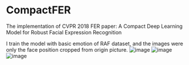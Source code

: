 # CompactFER
The implementation of CVPR 2018 FER paper: A Compact Deep Learning Model for Robust Facial Expression Recognition

I train the model with basic emotion of RAF dataset, and the images were only the face position cropped from origin picture. 
                                        ![image](https://github.com/yh1226/CompactFER/blob/master/img/test_0005_aligned.jpg)    ![image](https://github.com/yh1226/CompactFER/blob/master/img/test_0010_aligned.jpg)     ![image](https://github.com/yh1226/CompactFER/blob/master/img/test_0011_aligned.jpg)
